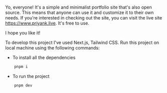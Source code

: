 Yo, everyone! It's a simple and minimalist portfolio site that's also open source. This means that anyone can use it and customize it to their own needs. If you're interested in checking out the site, you can visit the live site https://www.priyank.live. It's free to use.

I hope you like it!

To develop this project I've used Next.js, Tailwind CSS. Run this project on local machine using the following commands:

- To install all the dependencies

```bash
    pnpm i
```

- To run the project

```bash
    pnpm dev
```
